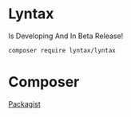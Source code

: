 # Lyntax
Is Developing And In Beta Release!
```
composer require lyntax/lyntax
```
# Composer
[Packagist](https://packagist.org/packages/lyntax/lyntax)

